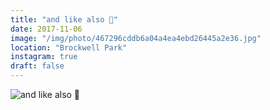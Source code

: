 ```yaml
---
title: "and like also 🍂"
date: 2017-11-06
image: "/img/photo/467296cddb6a04a4ea4ebd26445a2e36.jpg"
location: "Brockwell Park"
instagram: true
draft: false
---
```


![and like also 🍂](/img/photo/467296cddb6a04a4ea4ebd26445a2e36.jpg)
